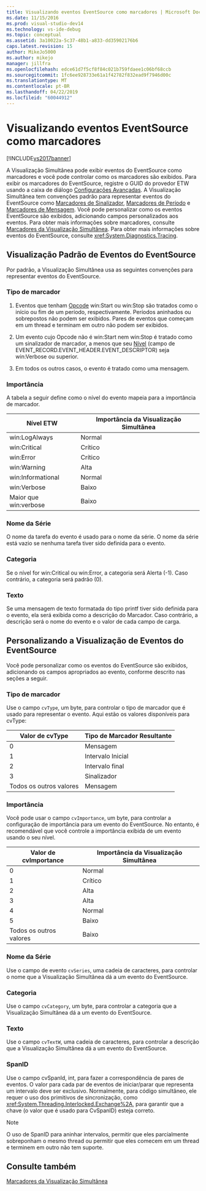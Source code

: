 ```yaml
---
title: Visualizando eventos EventSource como marcadores | Microsoft Docs
ms.date: 11/15/2016
ms.prod: visual-studio-dev14
ms.technology: vs-ide-debug
ms.topic: conceptual
ms.assetid: 3a10022a-5c37-48b1-a833-dd35902176b6
caps.latest.revision: 15
author: MikeJo5000
ms.author: mikejo
manager: jillfra
ms.openlocfilehash: edce61d7f5cf8f84c021b759fdaee1c06bf68ccb
ms.sourcegitcommit: 1fc6ee928733e61a1f42782f832ead9f7946d00c
ms.translationtype: MT
ms.contentlocale: pt-BR
ms.lasthandoff: 04/22/2019
ms.locfileid: "60044912"
---
```

# <a name="visualizing-eventsource-events-as-markers"></a>Visualizando eventos EventSource como marcadores
[!INCLUDE[vs2017banner](../includes/vs2017banner.md)]

A Visualização Simultânea pode exibir eventos do EventSource como marcadores e você pode controlar como os marcadores são exibidos. Para exibir os marcadores do EventSource, registre o GUID do provedor ETW usando a caixa de diálogo [Configurações Avançadas](../profiling/advanced-settings-dialog-box-concurrency-visualizer.md). A Visualização Simultânea tem convenções padrão para representar eventos do EventSource como [Marcadores de Sinalizador](../profiling/flag-markers.md), [Marcadores de Período](../profiling/span-markers.md) e [Marcadores de Mensagem](../profiling/message-markers.md). Você pode personalizar como os eventos EventSource são exibidos, adicionando campos personalizados aos eventos. Para obter mais informações sobre marcadores, consulte [Marcadores da Visualização Simultânea](../profiling/concurrency-visualizer-markers.md). Para obter mais informações sobre eventos do EventSource, consulte <xref:System.Diagnostics.Tracing>.  
  
## <a name="default-visualization-of-eventsource-events"></a>Visualização Padrão de Eventos do EventSource  
 Por padrão, a Visualização Simultânea usa as seguintes convenções para representar eventos do EventSource.  
  
### <a name="marker-type"></a>Tipo de marcador  
  
1. Eventos que tenham [Opcode](http://msdn.microsoft.com/d97953df-669b-4c55-b1a8-925022b339b7) win:Start ou win:Stop são tratados como o início ou fim de um período, respectivamente.  Períodos aninhados ou sobrepostos não podem ser exibidos. Pares de eventos que começam em um thread e terminam em outro não podem ser exibidos.  
  
2. Um evento cujo Opcode não é win:Start nem win:Stop é tratado como um sinalizador de marcador, a menos que seu [Nível](http://msdn.microsoft.com/dfa4e0a9-4d89-4f50-aef9-1dae0dc11726) (campo de EVENT_RECORD.EVENT_HEADER.EVENT_DESCRIPTOR) seja win:Verbose ou superior.  
  
3. Em todos os outros casos, o evento é tratado como uma mensagem.  
  
### <a name="importance"></a>Importância  
 A tabela a seguir define como o nível do evento mapeia para a importância de marcador.  
  
|Nível ETW|Importância da Visualização Simultânea|  
|---------------|---------------------------------------|  
|win:LogAlways|Normal|  
|win:Critical|Crítico|  
|win:Error|Crítico|  
|win:Warning|Alta|  
|win:Informational|Normal|  
|win:Verbose|Baixo|  
|Maior que win:verbose|Baixo|  
  
### <a name="series-name"></a>Nome da Série  
 O nome da tarefa do evento é usado para o nome da série. O nome da série está vazio se nenhuma tarefa tiver sido definida para o evento.  
  
### <a name="category"></a>Categoria  
 Se o nível for win:Critical ou win:Error, a categoria será Alerta (-1). Caso contrário, a categoria será padrão (0).  
  
### <a name="text"></a>Texto  
 Se uma mensagem de texto formatada do tipo printf tiver sido definida para o evento, ela será exibida como a descrição do Marcador. Caso contrário, a descrição será o nome do evento e o valor de cada campo de carga.  
  
## <a name="customizing-visualization-of-eventsource-events"></a>Personalizando a Visualização de Eventos do EventSource  
 Você pode personalizar como os eventos do EventSource são exibidos, adicionando os campos apropriados ao evento, conforme descrito nas seções a seguir.  
  
### <a name="marker-type"></a>Tipo de marcador  
 Use o campo `cvType`, um byte, para controlar o tipo de marcador que é usado para representar o evento. Aqui estão os valores disponíveis para cvType:  
  
|Valor de cvType|Tipo de Marcador Resultante|  
|------------------|---------------------------|  
|0|Mensagem|  
|1|Intervalo Inicial|  
|2|Intervalo final|  
|3|Sinalizador|  
|Todos os outros valores|Mensagem|  
  
### <a name="importance"></a>Importância  
 Você pode usar o campo `cvImportance`, um byte, para controlar a configuração de importância para um evento do EventSource. No entanto, é recomendável que você controle a importância exibida de um evento usando o seu nível.  
  
|Valor de cvImportance|Importância da Visualização Simultânea|  
|------------------------|---------------------------------------|  
|0|Normal|  
|1|Crítico|  
|2|Alta|  
|3|Alta|  
|4|Normal|  
|5|Baixo|  
|Todos os outros valores|Baixo|  
  
### <a name="series-name"></a>Nome da Série  
 Use o campo de evento `cvSeries`, uma cadeia de caracteres, para controlar o nome que a Visualização Simultânea dá a um evento do EventSource.  
  
### <a name="category"></a>Categoria  
 Use o campo `cvCategory`, um byte, para controlar a categoria que a Visualização Simultânea dá a um evento do EventSource.  
  
### <a name="text"></a>Texto  
 Use o campo `cvTextW`, uma cadeia de caracteres, para controlar a descrição que a Visualização Simultânea dá a um evento do EventSource.  
  
### <a name="spanid"></a>SpanID  
 Use o campo cvSpanId, int, para fazer a correspondência de pares de eventos. O valor para cada par de eventos de iniciar/parar que representa um intervalo deve ser exclusivo. Normalmente, para código simultâneo, ele requer o uso dos primitivos de sincronização, como <xref:System.Threading.Interlocked.Exchange%2A>, para garantir que a chave (o valor que é usado para CvSpanID) esteja correto.  
  
> [!NOTE]
>  O uso de SpanID para aninhar intervalos, permitir que eles parcialmente sobreponham o mesmo thread ou permitir que eles comecem em um thread e terminem em outro não tem suporte.  
  
## <a name="see-also"></a>Consulte também  
 [Marcadores da Visualização Simultânea](../profiling/concurrency-visualizer-markers.md)
